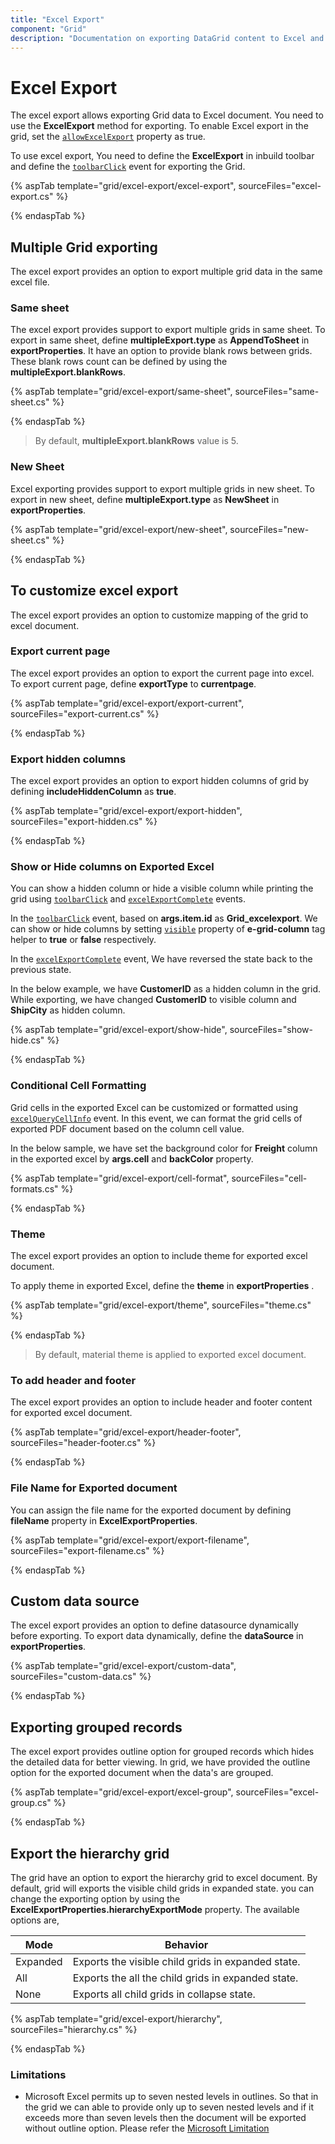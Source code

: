 ```yaml
---
title: "Excel Export"
component: "Grid"
description: "Documentation on exporting DataGrid content to Excel and customizing the exported document with multi-export, headers and footers, and file name changes."
---
```


# Excel Export

The excel export allows exporting Grid data to Excel document. You need to use the
 **ExcelExport** method for exporting. To enable Excel export in the grid, set the [`allowExcelExport`](https://help.syncfusion.com/cr/cref_files/aspnetcore-js2/aspnetcore/Syncfusion.EJ2~Syncfusion.EJ2.Grids.Grid~AllowExcelExport.html) property as true.

To use excel export, You need to define the **ExcelExport** in inbuild toolbar and define the [`toolbarClick`](https://help.syncfusion.com/cr/cref_files/aspnetcore-js2/Syncfusion.EJ2~Syncfusion.EJ2.Grids.Grid~ToolbarClick.html) event for exporting the Grid.

{% aspTab template="grid/excel-export/excel-export", sourceFiles="excel-export.cs" %}

{% endaspTab %}

## Multiple Grid exporting

The excel export provides an option to export multiple grid data in the same excel file.

### Same sheet

The excel export provides support to export multiple grids in same sheet. To export in same sheet, define **multipleExport.type** as **AppendToSheet** in **exportProperties**. It have an option to provide blank rows between grids. These blank rows count can be defined by using the **multipleExport.blankRows**.

{% aspTab template="grid/excel-export/same-sheet", sourceFiles="same-sheet.cs" %}

{% endaspTab %}

> By default, **multipleExport.blankRows** value is 5.

### New Sheet

Excel exporting provides support to export multiple grids in new sheet. To export in new sheet, define  **multipleExport.type** as **NewSheet** in **exportProperties**.

{% aspTab template="grid/excel-export/new-sheet", sourceFiles="new-sheet.cs" %}

{% endaspTab %}

## To customize excel export

The excel export provides an option to customize mapping of the grid to excel document.

### Export current page

The excel export provides an option to export the current page into excel. To export current page, define **exportType** to **currentpage**.

{% aspTab template="grid/excel-export/export-current", sourceFiles="export-current.cs" %}

{% endaspTab %}

### Export hidden columns

The excel export provides an option to export hidden columns of grid by defining **includeHiddenColumn** as **true**.

{% aspTab template="grid/excel-export/export-hidden", sourceFiles="export-hidden.cs" %}

{% endaspTab %}

### Show or Hide columns on Exported Excel

You can show a hidden column or hide a visible column while printing the grid using [`toolbarClick`](https://help.syncfusion.com/cr/aspnetcore-js2/Syncfusion.EJ2~Syncfusion.EJ2.Grids.Grid~ToolbarClick.html) and [`excelExportComplete`](https://help.syncfusion.com/cr/aspnetcore-js2/Syncfusion.EJ2~Syncfusion.EJ2.Grids.Grid~ExcelExportComplete.html) events.

In the [`toolbarClick`](https://help.syncfusion.com/cr/aspnetcore-js2/Syncfusion.EJ2~Syncfusion.EJ2.Grids.Grid~ToolbarClick.html) event, based on **args.item.id** as **Grid_excelexport**. We can show or hide columns by setting [`visible`](https://help.syncfusion.com/cr/cref_files/aspnetcore-js2/Syncfusion.EJ2~Syncfusion.EJ2.Grids.GridColumn~Visible.html) property of **e-grid-column** tag helper to **true** or **false** respectively.

In the [`excelExportComplete`](https://help.syncfusion.com/cr/aspnetcore-js2/Syncfusion.EJ2~Syncfusion.EJ2.Grids.Grid~ExcelExportComplete.html) event, We have reversed the state back to the previous state.

In the below example, we have **CustomerID** as a hidden column in the grid. While exporting, we have changed **CustomerID** to visible column and **ShipCity** as hidden column.

{% aspTab template="grid/excel-export/show-hide", sourceFiles="show-hide.cs" %}

{% endaspTab %}

### Conditional Cell Formatting

Grid cells in the exported Excel can be customized or formatted using [`excelQueryCellInfo`](https://help.syncfusion.com/cr/aspnetcore-js2/Syncfusion.EJ2~Syncfusion.EJ2.Grids.Grid~ExcelQueryCellInfo.html) event. In this event, we can format the grid cells of exported PDF document based on the column cell value.

In the below sample, we have set the background color for **Freight** column in the exported excel by **args.cell** and **backColor** property.

{% aspTab template="grid/excel-export/cell-format", sourceFiles="cell-formats.cs" %}

{% endaspTab %}

### Theme

The excel export provides an option to include theme for exported excel document.

To apply theme in exported Excel, define the **theme** in **exportProperties** .

{% aspTab template="grid/excel-export/theme", sourceFiles="theme.cs" %}

{% endaspTab %}

> By default, material theme is applied to exported excel document.

### To add header and footer

The excel export provides an option to include header and footer content for exported excel document.

{% aspTab template="grid/excel-export/header-footer", sourceFiles="header-footer.cs" %}

{% endaspTab %}

### File Name for Exported document

You can assign the file name for the exported document by defining **fileName** property in **ExcelExportProperties**.

{% aspTab template="grid/excel-export/export-filename", sourceFiles="export-filename.cs" %}

{% endaspTab %}

## Custom data source

The excel export provides an option to define datasource dynamically before exporting. To export data dynamically, define the **dataSource** in **exportProperties**.

{% aspTab template="grid/excel-export/custom-data", sourceFiles="custom-data.cs" %}

{% endaspTab %}

## Exporting grouped records

The excel export provides outline option for grouped records which hides the detailed data for better viewing.
In grid, we have provided the outline option for the exported document when the data's are grouped.

{% aspTab template="grid/excel-export/excel-group", sourceFiles="excel-group.cs" %}

{% endaspTab %}

## Export the hierarchy grid

The grid have an option to export the hierarchy grid to excel document. By default, grid will exports the visible child grids in expanded state. you can change the exporting option by using the **ExcelExportProperties.hierarchyExportMode** property. The available options are,

| Mode     | Behavior    |
|----------|-------------|
| Expanded | Exports the visible child grids in expanded state. |
| All      | Exports the all the child grids in expanded state. |
| None     | Exports all child grids in collapse state. |

{% aspTab template="grid/excel-export/hierarchy", sourceFiles="hierarchy.cs" %}

{% endaspTab %}

### Limitations

* Microsoft Excel permits up to seven nested levels in outlines. So that in the grid we can able to provide only up to seven nested levels
  and if it exceeds more than seven levels then the document will be exported without outline option.
  Please refer the [Microsoft Limitation](https://docs.microsoft.com/en-us/sql/reporting-services/report-builder/exporting-to-microsoft-excel-report-builder-and-ssrs?view=sql-server-2017#ExcelLimitations)
